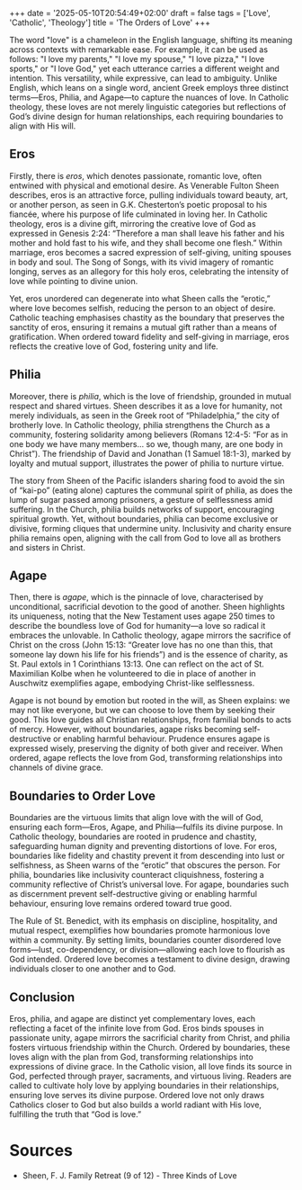 +++
date = '2025-05-10T20:54:49+02:00'
draft = false
tags = ['Love', 'Catholic', 'Theology']
title = 'The Orders of Love'
+++

The word "love" is a chameleon in the English language, shifting its meaning across contexts with remarkable ease. For example, it can be used as follows: "I love my parents," "I love my spouse," "I love pizza," "I love sports," or "I love God," yet each utterance carries a different weight and intention. This versatility, while expressive, can lead to ambiguity. Unlike English, which leans on a single word, ancient Greek employs three distinct terms—Eros, Philia, and Agape—to capture the nuances of love. In Catholic theology, these loves are not merely linguistic categories but reflections of God’s divine design for human relationships, each requiring boundaries to align with His will.

## Eros
Firstly, there is _eros_, which denotes passionate, romantic love, often entwined with physical and emotional desire. As Venerable Fulton Sheen describes, eros is an attractive force, pulling individuals toward beauty, art, or another person, as seen in G.K. Chesterton’s poetic proposal to his fiancée, where his purpose of life culminated in loving her. In Catholic theology, eros is a divine gift, mirroring the creative love of God as expressed in Genesis 2:24: “Therefore a man shall leave his father and his mother and hold fast to his wife, and they shall become one flesh.” Within marriage, eros becomes a sacred expression of self-giving, uniting spouses in body and soul. The Song of Songs, with its vivid imagery of romantic longing, serves as an allegory for this holy eros, celebrating the intensity of love while pointing to divine union.

Yet, eros unordered can degenerate into what Sheen calls the “erotic,” where love becomes selfish, reducing the person to an object of desire. Catholic teaching emphasises chastity as the boundary that preserves the sanctity of eros, ensuring it remains a mutual gift rather than a means of gratification. When ordered toward fidelity and self-giving in marriage, eros reflects the creative love of God, fostering unity and life.

## Philia
Moreover, there is _philia_, which is the love of friendship, grounded in mutual respect and shared virtues. Sheen describes it as a love for humanity, not merely individuals, as seen in the Greek root of “Philadelphia,” the city of brotherly love. In Catholic theology, philia strengthens the Church as a community, fostering solidarity among believers (Romans 12:4-5: “For as in one body we have many members… so we, though many, are one body in Christ”). The friendship of David and Jonathan (1 Samuel 18:1-3), marked by loyalty and mutual support, illustrates the power of philia to nurture virtue.

The story from Sheen of the Pacific islanders sharing food to avoid the sin of “kai-po” (eating alone) captures the communal spirit of philia, as does the lump of sugar passed among prisoners, a gesture of selflessness amid suffering. In the Church, philia builds networks of support, encouraging spiritual growth. Yet, without boundaries, philia can become exclusive or divisive, forming cliques that undermine unity. Inclusivity and charity ensure philia remains open, aligning with the call from God to love all as brothers and sisters in Christ.

## Agape
Then, there is _agape_, which is the pinnacle of love, characterised by unconditional, sacrificial devotion to the good of another. Sheen highlights its uniqueness, noting that the New Testament uses agape 250 times to describe the boundless love of God for humanity—a love so radical it embraces the unlovable. In Catholic theology, agape mirrors the sacrifice of Christ on the cross (John 15:13: “Greater love has no one than this, that someone lay down his life for his friends”) and is the essence of charity, as St. Paul extols in 1 Corinthians 13:13. One can reflect on the act of St. Maximilian Kolbe when he volunteered to die in place of another in Auschwitz exemplifies agape, embodying Christ-like selflessness.

Agape is not bound by emotion but rooted in the will, as Sheen explains: we may not like everyone, but we can choose to love them by seeking their good. This love guides all Christian relationships, from familial bonds to acts of mercy. However, without boundaries, agape risks becoming self-destructive or enabling harmful behaviour. Prudence ensures agape is expressed wisely, preserving the dignity of both giver and receiver. When ordered, agape reflects the love from God, transforming relationships into channels of divine grace.

## Boundaries to Order Love
Boundaries are the virtuous limits that align love with the will of God, ensuring each form—Eros, Agape, and Philia—fulfils its divine purpose. In Catholic theology, boundaries are rooted in prudence and chastity, safeguarding human dignity and preventing distortions of love. For eros, boundaries like fidelity and chastity prevent it from descending into lust or selfishness, as Sheen warns of the “erotic” that obscures the person. For philia, boundaries like inclusivity counteract cliquishness, fostering a community reflective of Christ’s universal love. For agape, boundaries such as discernment prevent self-destructive giving or enabling harmful behaviour, ensuring love remains ordered toward true good.

The Rule of St. Benedict, with its emphasis on discipline, hospitality, and mutual respect, exemplifies how boundaries promote harmonious love within a community. By setting limits, boundaries counter disordered love forms—lust, co-dependency, or division—allowing each love to flourish as God intended. Ordered love becomes a testament to divine design, drawing individuals closer to one another and to God.

## Conclusion

Eros, philia, and agape are distinct yet complementary loves, each reflecting a facet of the infinite love from God. Eros binds spouses in passionate unity, agape mirrors the sacrificial charity from Christ, and philia fosters virtuous friendship within the Church. Ordered by boundaries, these loves align with the plan from God, transforming relationships into expressions of divine grace. In the Catholic vision, all love finds its source in God, perfected through prayer, sacraments, and virtuous living. Readers are called to cultivate holy love by applying boundaries in their relationships, ensuring love serves its divine purpose. Ordered love not only draws Catholics closer to God but also builds a world radiant with His love, fulfilling the truth that “God is love.”

# Sources
- Sheen, F. J. Family Retreat (9 of 12) - Three Kinds of Love
